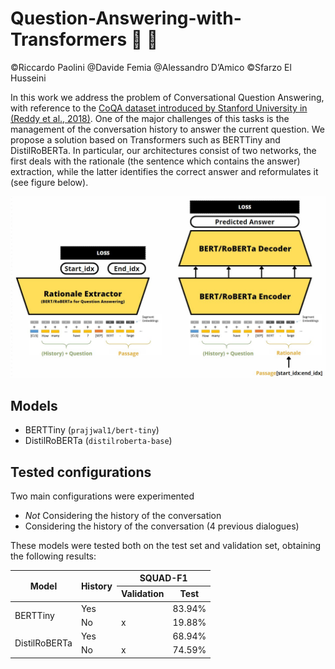 # Question-Answering-with-Transformers :crystal_ball: :green_book:
©Riccardo Paolini @Davide Femia @Alessandro D’Amico ©Sfarzo El Husseini

In this work we address the problem of Conversational Question Answering, with reference to the [CoQA dataset introduced by Stanford University in (Reddy et al., 2018)](https://stanfordnlp.github.io/coqa/). One of the major challenges of this tasks is the management of the conversation history to answer the current question. 
We propose a solution based on Transformers such as BERTTiny and DistilRoBERTa.
In particular, our architectures consist of two networks, the first deals with the rationale (the sentence which contains the answer) extraction, while the latter identifies the correct answer and reformulates it (see figure below).

![](./img/span_encoderdecoder.jfif "span extractor + encoder/decoder")


## Models
- BERTTiny (``prajjwal1/bert-tiny``)
- DistilRoBERTa (```distilroberta-base```)

## Tested configurations
Two main configurations were experimented

- *Not* Considering the history of the conversation    
- Considering the history of the conversation (4 previous dialogues)

These models were tested both on the test set and validation set, obtaining the following results:


<table class="tg">
<thead>
  <tr>
    <th class="tg-cly1" rowspan="2">Model</th>
    <th class="tg-cly1" rowspan="2">History</th>
    <th class="tg-cly1" colspan="2">SQUAD-F1</th>
  </tr>
  <tr>
    <th class="tg-cly1">Validation</th>
    <th class="tg-cly1">Test</th>
  </tr>
</thead>
<tbody>
  <tr>
    <td class="tg-cly1" rowspan="2">BERTTiny</td>
    <td class="tg-cly1">Yes</td>
    <td class="tg-cly1"></td>
    <td class="tg-cly1">83.94%</td>
  </tr>
  <tr>
    <td class="tg-cly1">No</td>
    <td class="tg-cly1">x</td>
    <td class="tg-cly1">19.88%</td>
  </tr>
  <tr>
    <td class="tg-cly1" rowspan="2">DistilRoBERTa</td>
    <td class="tg-cly1">Yes</td>
    <td class="tg-cly1"></td>
    <td class="tg-cly1">68.94%</td>
  </tr>
  <tr>
    <td class="tg-cly1">No</td>
    <td class="tg-cly1">x</td>
    <td class="tg-cly1">74.59%</td>
  </tr>
</tbody>
</table>
